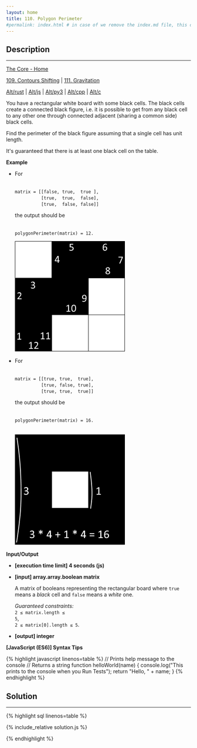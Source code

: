 ```yaml
---
layout: home
title: 110. Polygon Perimeter
#permalink: index.html # in case of we remove the index.md file, this doc will be the index page
---
```


<div class="row">
<div class="columnStmt" markdown="1">

## Description

---

[The Core - Home](../../code-signal-arcade-thecore/README.html)

[109. Contours Shifting](../109_contoursShifting/README.html) | [111. Gravitation](../111_gravitation/README.html)

[Alt/rust](./Alt_rust/README.md) | [Alt/js](./Alt_js/README.html) | [Alt/py3](./Alt_py3/README.md) | [Alt/cpp](./Alt_cpp/README.md) | [Alt/c](./Alt_c/README.md)

You have a rectangular white board with some black cells. The black cells create a connected black figure, i.e. it is possible to get from any black cell to any other one through connected adjacent (sharing a common side) black cells.

Find the perimeter of the black figure assuming that a single cell has unit length.

It's guaranteed that there is at least one black cell on the table.

**Example**

- For

  <code type='preformat'>
  matrix = [[false, true,  true ],
            [true,  true,  false],
            [true,  false, false]]
  </code>

  the output should be

  <code type='preformat'>
  polygonPerimeter(matrix) = 12.
  </code>

  ![](./images/example1.png)

- For

  <code type='preformat'>
  matrix = [[true, true,  true],
            [true, false, true],
            [true, true,  true]]
  </code>

  the output should be

  <code type='preformat'>
  polygonPerimeter(matrix) = 16.

  </code>

  ![](./images/example2.png)

**Input/Output**

- **[execution time limit] 4 seconds (js)**

- **[input] array.array.boolean matrix**

  A matrix of booleans representing the rectangular board where <code>true</code> means a _black_ cell and <code>false</code> means a _white_ one.

  _Guaranteed constraints:_<br>
  <code>2 ≤ matrix.length ≤ 5</code>,<br>
  <code>2 ≤ matrix[0].length ≤ 5</code>.

* **[output] integer**

**[JavaScript (ES6)] Syntax Tips**

{% highlight javascript linenos=table %}
// Prints help message to the console
// Returns a string
function helloWorld(name) {
console.log("This prints to the console when you Run Tests");
return "Hello, " + name;
}
{% endhighlight %}

</div>
<div class="columnSol" markdown="1">

## Solution

---

{% highlight sql linenos=table %}

{% include_relative solution.js %}

{% endhighlight %}

</div>
</div>
